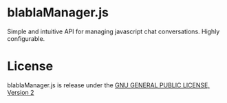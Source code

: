 # blablaManager.js
Simple and intuitive API for managing javascript chat conversations. Highly configurable.

# License
blablaManager.js is release under the [GNU GENERAL PUBLIC LICENSE, Version 2](https://raw.githubusercontent.com/apachejack/blablaManager.js/master/LICENSE)